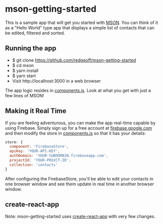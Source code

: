# mson-getting-started

This is a sample app that will get you started with [MSON](https://github.com/redgeoff/mson). You can think of it as a "Hello World" type app that displays a simple list of contacts that can be edited, filtered and sorted.

## Running the app

 - $ git clone https://github.com/redgeoff/mson-getting-started
 - $ cd mson
 - $ yarn install
 - $ yarn start
 - Visit http://localhost:3000 in a web browser

The app logic resides in [components.js](src/components.js). Look at what you get with just a few lines of MSON!

## Making it Real Time

If you are feeling adventurous, you can make the app real-time capable by using Firebase. Simply sign up for a free account at [firebase.google.com](https://firebase.google.com/) and then modify the store in [components.js](src/components.js) so that it has your details:
```js
store: {
  component: 'FirebaseStore',
  apiKey: 'YOUR-API-KEY',
  authDomain: 'YOUR-SUBDOMAIN.firebaseapp.com',
  projectId: 'YOUR-PROJCT-ID',
  collection: 'contacts'
}
```

After configuring the FirebaseStore, you'll be able to edit your contacts in one browser window and see them update in real time in another browser window.

## create-react-app

Note: mson-getting-started uses [create-react-app](https://github.com/facebook/create-react-app) with very few changes.
